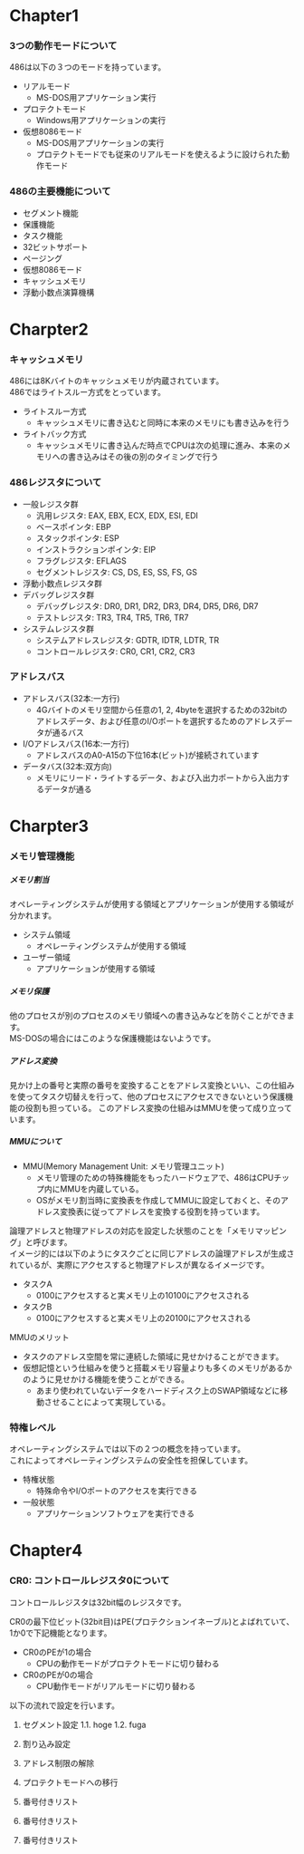 
# Chapter1


### 3つの動作モードについて
486は以下の３つのモードを持っています。
* リアルモード
	* MS-DOS用アプリケーション実行
* プロテクトモード
	* Windows用アプリケーションの実行
* 仮想8086モード
	* MS-DOS用アプリケーションの実行
	* プロテクトモードでも従来のリアルモードを使えるように設けられた動作モード


### 486の主要機能について
- セグメント機能
- 保護機能
- タスク機能
- 32ビットサポート
- ページング
- 仮想8086モード
- キャッシュメモリ
- 浮動小数点演算機構

# Charpter2

### キャッシュメモリ
486には8Kバイトのキャッシュメモリが内蔵されています。  
486ではライトスルー方式をとっています。
* ライトスルー方式
	* キャッシュメモリに書き込むと同時に本来のメモリにも書き込みを行う
* ライトバック方式
	* キャッシュメモリに書き込んだ時点でCPUは次の処理に進み、本来のメモリへの書き込みはその後の別のタイミングで行う

### 486レジスタについて
* 一般レジスタ群
	* 汎用レジスタ: EAX, EBX, ECX, EDX, ESI, EDI
	* ベースポインタ: EBP
	* スタックポインタ: ESP
	* インストラクションポインタ: EIP
	* フラグレジスタ: EFLAGS
	* セグメントレジスタ: CS, DS, ES, SS, FS, GS
* 浮動小数点レジスタ群
* デバッグレジスタ群
	* デバッグレジスタ: DR0, DR1, DR2, DR3, DR4, DR5, DR6, DR7
	* テストレジスタ: TR3, TR4, TR5, TR6, TR7
* システムレジスタ群
	* システムアドレスレジスタ: GDTR, IDTR, LDTR, TR
	* コントロールレジスタ: CR0, CR1, CR2, CR3

### アドレスバス

* アドレスバス(32本:一方行)
	* 4Gバイトのメモリ空間から任意の1, 2, 4byteを選択するための32bitのアドレスデータ、および任意のI/Oポートを選択するためのアドレスデータが通るバス
* I/Oアドレスバス(16本:一方行)
	* アドレスバスのA0-A15の下位16本(ビット)が接続されています
* データバス(32本:双方向)
	* メモリにリード・ライトするデータ、および入出力ポートから入出力するデータが通る


# Charpter3

### メモリ管理機能

##### メモリ割当
オペレーティングシステムが使用する領域とアプリケーションが使用する領域が分かれます。
* システム領域
	* オペレーティングシステムが使用する領域
* ユーザー領域
	* アプリケーションが使用する領域

##### メモリ保護
他のプロセスが別のプロセスのメモリ領域への書き込みなどを防ぐことができます。  
MS-DOSの場合にはこのような保護機能はないようです。

##### アドレス変換
見かけ上の番号と実際の番号を変換することをアドレス変換といい、この仕組みを使ってタスク切替えを行って、他のプロセスにアクセスできないという保護機能の役割も担っている。
このアドレス変換の仕組みはMMUを使って成り立っています。

##### MMUについて
* MMU(Memory Management Unit: メモリ管理ユニット)
	* メモリ管理のための特殊機能をもったハードウェアで、486はCPUチップ内にMMUを内蔵している。
	* OSがメモリ割当時に変換表を作成してMMUに設定しておくと、そのアドレス変換表に従ってアドレスを変換する役割を持っています。

論理アドレスと物理アドレスの対応を設定した状態のことを「メモリマッピング」と呼びます。  
イメージ的には以下のようにタスクごとに同じアドレスの論理アドレスが生成されているが、実際にアクセスすると物理アドレスが異なるイメージです。
* タスクA
	* 0100にアクセスすると実メモリ上の10100にアクセスされる
* タスクB
	* 0100にアクセスすると実メモリ上の20100にアクセスされる

MMUのメリット
* タスクのアドレス空間を常に連続した領域に見せかけることができます。
* 仮想記憶という仕組みを使うと搭載メモリ容量よりも多くのメモリがあるかのように見せかける機能を使うことができる。
	* あまり使われていないデータをハードディスク上のSWAP領域などに移動させることによって実現している。

### 特権レベル
オペレーティングシステムでは以下の２つの概念を持っています。   
これによってオペレーティングシステムの安全性を担保しています。
* 特権状態
	* 特殊命令やI/Oポートのアクセスを実行できる
* 一般状態
	* アプリケーションソフトウェアを実行できる

# Chapter4

### CR0: コントロールレジスタ0について
コントロールレジスタは32bit幅のレジスタです。

CR0の最下位ビット(32bit目)はPE(プロテクションイネーブル)とよばれていて、1か0で下記機能となります。
* CR0のPEが1の場合
	* CPUの動作モードがプロテクトモードに切り替わる
* CR0のPEが0の場合
	* CPU動作モードがリアルモードに切り替わる

以下の流れで設定を行います。  

1. セグメント設定
	1.1. hoge
	1.2. fuga
2. 割り込み設定
3. アドレス制限の解除
4. プロテクトモードへの移行


1. 番号付きリスト
2. 番号付きリスト
3. 番号付きリスト
